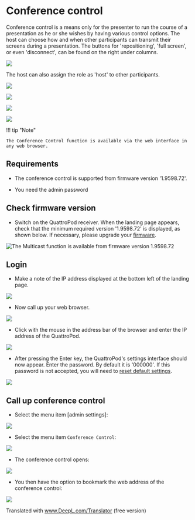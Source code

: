 # Conference control

Conference control is a means only for the presenter to run the course of a presentation as he or she wishes by having various control options. The host can choose how and when other participants can transmit their screens during a presentation. The buttons for 'repositioning', 'full screen', or even 'disconnect', can be found on the right under columns.

![](/assets/img/conference-control.png)

The host can also assign the role as 'host' to other participants.

![](/assets/img/conference-control2.png)

![](/assets/img/conference-control3.png)

![](/assets/img/adv.settingsapp.png)

![](/assets/img/conference-control6.png)

!!! tip "Note"
    
	The Conference Control function is available via the web interface in any web browser.

## Requirements

* The conference control is supported from firmware version '1.9598.72'.

* You need the admin password

## Check firmware version

* Switch on the QuattroPod receiver. When the landing page appears, check that the minimum required version '1.9598.72' is displayed, as shown below. If necessary, please upgrade your [firmware](firmware-upgrade.md).

![The Multicast function is available from firmware version 1.9598.72](/assets/img/quattropod.landingpage.fw.png)

## Login

* Make a note of the IP address displayed at the bottom left of the landing page.

![](/assets/img/QuattroPod_IP.png)

* Now call up your web browser.

![](/assets/img/Google_Chrome.png)

* Click with the mouse in the address bar of the browser and enter the IP address of the QuattroPod.

![](/assets/img/IP-Address.png)

* After pressing the Enter key, the QuattroPod's settings interface should now appear. Enter the password. By default it is '000000'. If this password is not accepted, you will need to [reset default settings](reset.md).

![](/assets/img/QuattroPod-Login.png)

## Call up conference control

* Select the menu item [admin settings]:

![](/assets/img/quattropod.select.admin.png)

* Select the menu item `Conference Control`:

![](/assets/img/conference-control.png)

* The conference control opens:

![](/assets/img/conference-control2.png)

* You then have the option to bookmark the web address of the conference control:

![](/assets/img/conference-control-address.png)

Translated with www.DeepL.com/Translator (free version)